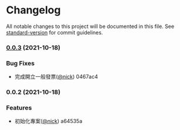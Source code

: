 # Changelog

All notable changes to this project will be documented in this file. See [standard-version](https://github.com/conventional-changelog/standard-version) for commit guidelines.

### [0.0.3](///compare/v0.0.2...v0.0.3) (2021-10-18)


### Bug Fixes

* 完成開立一般發票([@nick](undefined/nick)) 0467ac4

### 0.0.2 (2021-10-18)


### Features

* 初始化專案([@nick](undefined/nick)) a64535a
